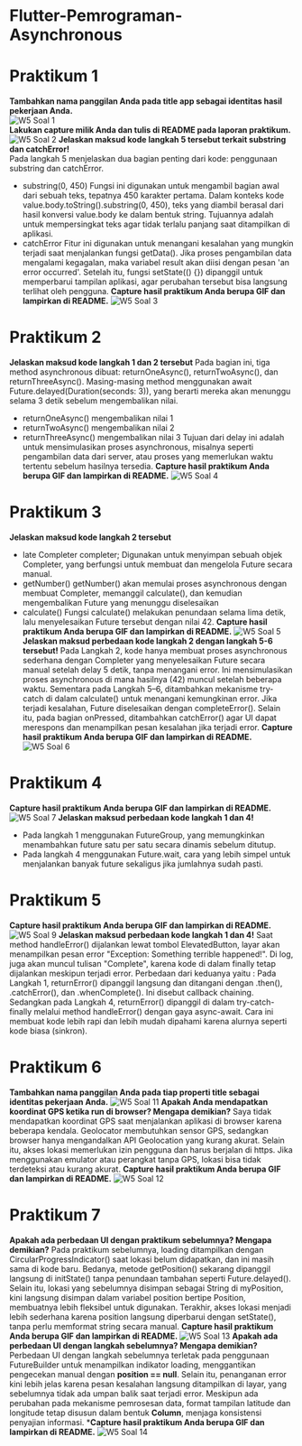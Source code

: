 # Flutter-Pemrograman-Asynchronous

# Praktikum 1
**Tambahkan nama panggilan Anda pada title app sebagai identitas hasil pekerjaan Anda.** <br>
![W5 Soal 1](https://github.com/user-attachments/assets/118a4c86-c665-44b7-8f82-e3e29dc8f0d2)
<br>
**Lakukan capture milik Anda dan tulis di README pada laporan praktikum.**
![W5 Soal 2](https://github.com/user-attachments/assets/139fcf07-d3bf-4382-804f-59e3ada92164)
**Jelaskan maksud kode langkah 5 tersebut terkait substring dan catchError!** <br>
Pada langkah 5 menjelaskan dua bagian penting dari kode: penggunaan substring dan catchError.
- substring(0, 450)
Fungsi ini digunakan untuk mengambil bagian awal dari sebuah teks, tepatnya 450 karakter pertama. Dalam konteks kode value.body.toString().substring(0, 450), teks yang diambil berasal dari hasil konversi value.body ke dalam bentuk string. Tujuannya adalah untuk mempersingkat teks agar tidak terlalu panjang saat ditampilkan di aplikasi.
- catchError
Fitur ini digunakan untuk menangani kesalahan yang mungkin terjadi saat menjalankan fungsi getData(). Jika proses pengambilan data mengalami kegagalan, maka variabel result akan diisi dengan pesan 'an error occurred'. Setelah itu, fungsi setState(() {}) dipanggil untuk memperbarui tampilan aplikasi, agar perubahan tersebut bisa langsung terlihat oleh pengguna.
**Capture hasil praktikum Anda berupa GIF dan lampirkan di README.**
![W5 Soal 3](https://github.com/user-attachments/assets/6b528413-66f3-467d-a785-c1feb872a2f9)

# Praktikum 2
**Jelaskan maksud kode langkah 1 dan 2 tersebut**
Pada bagian ini, tiga method asynchronous dibuat: returnOneAsync(), returnTwoAsync(), dan returnThreeAsync(). Masing-masing method menggunakan await Future.delayed(Duration(seconds: 3)), yang berarti mereka akan menunggu selama 3 detik sebelum mengembalikan nilai.
- returnOneAsync() mengembalikan nilai 1
- returnTwoAsync() mengembalikan nilai 2
- returnThreeAsync() mengembalikan nilai 3
Tujuan dari delay ini adalah untuk mensimulasikan proses asynchronous, misalnya seperti pengambilan data dari server, atau proses yang memerlukan waktu tertentu sebelum hasilnya tersedia.
**Capture hasil praktikum Anda berupa GIF dan lampirkan di README.**
![W5 Soal 4](https://github.com/user-attachments/assets/5eaaddac-a864-481e-82cf-b35ea832b473)

# Praktikum 3
**Jelaskan maksud kode langkah 2 tersebut**
- late Completer completer;
  Digunakan untuk menyimpan sebuah objek Completer<int>, yang berfungsi untuk membuat dan mengelola Future secara manual.
- getNumber()
  getNumber() akan memulai proses asynchronous dengan membuat Completer, memanggil calculate(), dan kemudian mengembalikan Future yang menunggu diselesaikan
- calculate()
  Fungsi calculate() melakukan penundaan selama lima detik, lalu menyelesaikan Future tersebut dengan nilai 42.
**Capture hasil praktikum Anda berupa GIF dan lampirkan di README.**
![W5 Soal 5](https://github.com/user-attachments/assets/8e8759bb-dcbd-409c-9023-ee530ce54948)
**Jelaskan maksud perbedaan kode langkah 2 dengan langkah 5-6 tersebut!**
Pada Langkah 2, kode hanya membuat proses asynchronous sederhana dengan Completer yang menyelesaikan Future secara manual setelah delay 5 detik, tanpa menangani error. Ini mensimulasikan proses asynchronous di mana hasilnya (42) muncul setelah beberapa waktu.
Sementara pada Langkah 5–6, ditambahkan mekanisme try-catch di dalam calculate() untuk menangani kemungkinan error. Jika terjadi kesalahan, Future diselesaikan dengan completeError(). Selain itu, pada bagian onPressed, ditambahkan catchError() agar UI dapat merespons dan menampilkan pesan kesalahan jika terjadi error.
**Capture hasil praktikum Anda berupa GIF dan lampirkan di README.**
![W5 Soal 6](https://github.com/user-attachments/assets/a1e69987-831c-429c-b1bd-e0683a6f47e6)

# Praktikum 4
**Capture hasil praktikum Anda berupa GIF dan lampirkan di README.**
![W5 Soal 7](https://github.com/user-attachments/assets/f04d7111-4224-4997-9d98-2476848da472)
**Jelaskan maksud perbedaan kode langkah 1 dan 4!**
- Pada langkah 1 menggunakan FutureGroup, yang memungkinkan menambahkan future satu per satu secara dinamis sebelum ditutup.
- Pada langkah 4 menggunakan Future.wait, cara yang lebih simpel untuk menjalankan banyak future sekaligus jika jumlahnya sudah pasti.

# Praktikum 5
**Capture hasil praktikum Anda berupa GIF dan lampirkan di README.**
![W5 Soal 9](https://github.com/user-attachments/assets/9faf7a0d-d2b5-47c0-9b5d-dd8600a107ae)
**Jelaskan maksud perbedaan kode langkah 1 dan 4!**
Saat method handleError() dijalankan lewat tombol ElevatedButton, layar akan menampilkan pesan error "Exception: Something terrible happened!". Di log, juga akan muncul tulisan "Complete", karena kode di dalam finally tetap dijalankan meskipun terjadi error. Perbedaan dari keduanya yaitu : 
Pada Langkah 1, returnError() dipanggil langsung dan ditangani dengan .then(), .catchError(), dan .whenComplete(). Ini disebut callback chaining.
Sedangkan pada Langkah 4, returnError() dipanggil di dalam try-catch-finally melalui method handleError() dengan gaya async-await. Cara ini membuat kode lebih rapi dan lebih mudah dipahami karena alurnya seperti kode biasa (sinkron).

# Praktikum 6
**Tambahkan nama panggilan Anda pada tiap properti title sebagai identitas pekerjaan Anda.**
![W5 Soal 11](https://github.com/user-attachments/assets/88aa865b-a5d3-46af-8fa0-a5ec6d9f7a9b)
**Apakah Anda mendapatkan koordinat GPS ketika run di browser? Mengapa demikian?**
Saya tidak mendapatkan koordinat GPS saat menjalankan aplikasi di browser karena beberapa kendala. Geolocator membutuhkan sensor GPS, sedangkan browser hanya mengandalkan API Geolocation yang kurang akurat. Selain itu, akses lokasi memerlukan izin pengguna dan harus berjalan di https. Jika menggunakan emulator atau perangkat tanpa GPS, lokasi bisa tidak terdeteksi atau kurang akurat.
**Capture hasil praktikum Anda berupa GIF dan lampirkan di README.**
![W5 Soal 12](https://github.com/user-attachments/assets/6eb901de-d505-4495-a3b8-a8da8f9d089f)

# Praktikum 7
**Apakah ada perbedaan UI dengan praktikum sebelumnya? Mengapa demikian?**
Pada praktikum sebelumnya, loading ditampilkan dengan CircularProgressIndicator() saat lokasi belum didapatkan, dan ini masih sama di kode baru. Bedanya, metode getPosition() sekarang dipanggil langsung di initState() tanpa penundaan tambahan seperti Future.delayed(). Selain itu, lokasi yang sebelumnya disimpan sebagai String di myPosition, kini langsung disimpan dalam variabel position bertipe Position, membuatnya lebih fleksibel untuk digunakan. Terakhir, akses lokasi menjadi lebih sederhana karena position langsung diperbarui dengan setState(), tanpa perlu memformat string secara manual.
**Capture hasil praktikum Anda berupa GIF dan lampirkan di README.**
![W5 Soal 13](https://github.com/user-attachments/assets/48a4e516-d6ec-4226-b725-6b4755f8bd7d)
**Apakah ada perbedaan UI dengan langkah sebelumnya? Mengapa demikian?**
Perbedaan UI dengan langkah sebelumnya terletak pada penggunaan FutureBuilder untuk menampilkan indikator loading, menggantikan pengecekan manual dengan **position == null**. Selain itu, penanganan error kini lebih jelas karena pesan kesalahan langsung ditampilkan di layar, yang sebelumnya tidak ada umpan balik saat terjadi error. Meskipun ada perubahan pada mekanisme pemrosesan data, format tampilan latitude dan longitude tetap disusun dalam bentuk **Column**, menjaga konsistensi penyajian informasi.
***Capture hasil praktikum Anda berupa GIF dan lampirkan di README.**
![W5 Soal 14](https://github.com/user-attachments/assets/f1c0f385-5163-459d-896a-59dd03bd45fb)



















